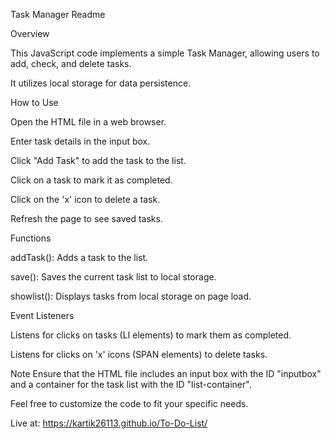 Task Manager Readme


Overview

This JavaScript code implements a simple Task Manager, allowing users to add, check, and delete tasks.

It utilizes local storage for data persistence.



How to Use

Open the HTML file in a web browser.

Enter task details in the input box.

Click "Add Task" to add the task to the list.

Click on a task to mark it as completed.

Click on the 'x' icon to delete a task.

Refresh the page to see saved tasks.




Functions

addTask(): Adds a task to the list.

save(): Saves the current task list to local storage.

showlist(): Displays tasks from local storage on page load.




Event Listeners

Listens for clicks on tasks (LI elements) to mark them as completed.

Listens for clicks on 'x' icons (SPAN elements) to delete tasks.




Note
Ensure that the HTML file includes an input box with the ID "inputbox" and a container for the task list with the ID "list-container".

Feel free to customize the code to fit your specific needs.

Live at: https://kartik26113.github.io/To-Do-List/
